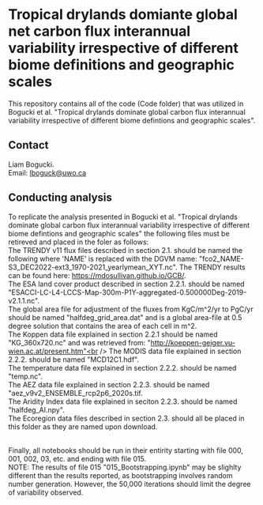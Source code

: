 # Tropical drylands domiante global net carbon flux interannual variability irrespective of different biome definitions and geographic scales
This repository contains all of the code (Code folder) that was utilized in Bogucki et al. "Tropical drylands dominate global carbon flux interannual variability irrespective of different biome defintions and geographic scales". 

## Contact
Liam Bogucki. <br />
Email: lboguck@uwo.ca

## Conducting analysis
To replicate the analysis presented in Bogucki et al. "Tropical drylands dominate global carbon flux interannual variability irrespective of different biome defintions and geographic scales" the following files must be retireved and placed in the foler as follows: <br />
The TRENDY v11 flux files described in section 2.1. should be named the following where 'NAME' is replaced with the DGVM name: "fco2_NAME-S3_DEC2022-ext3_1970-2021_yearlymean_XYT.nc". The TRENDY results can be found here: https://mdosullivan.github.io/GCB/. <br />
The ESA land cover product described in section 2.2.1. should be named "ESACCI-LC-L4-LCCS-Map-300m-P1Y-aggregated-0.500000Deg-2019-v2.1.1.nc".<br />
The global area file for adjustment of the fluxes from KgC/m^2/yr to PgC/yr should be named "halfdeg_grid_area.dat" and is a global area-file at 0.5 degree solution that contains the area of each cell in m^2. <br />
The Koppen data file explained in section 2.2.1 should be named "KG_360x720.nc" and was retrieved from: "http://koeppen-geiger.vu-wien.ac.at/present.htm"<br />
The MODIS data file explained in section 2.2.2. should be named "MCD12C1.hdf".  <br />
The temperature data file explained in section 2.2.2. should be named "temp.nc". <br />
The AEZ data file explained in section 2.2.3. should be named "aez_v9v2_ENSEMBLE_rcp2p6_2020s.tif. <br />
The Aridity Index data file explained in seciton 2.2.3. should be named "halfdeg_AI.npy". <br />
The Ecoregion data files described in section 2.3. should all be placed in this folder as they are named upon download. <br />

<br />
Finally, all notebooks should be run in their entirity starting with file 000, 001, 002, 03, etc. and ending with file 015.<br />
 NOTE: The results of file 015 "015_Bootstrapping.ipynb" may be slighlty different than the results reported, as bootstrapping involves random number generation. However, the 50,000 iterations should limit the degree of variability observed.
